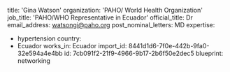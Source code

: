 title: 'Gina Watson'
organization: 'PAHO/ World Health Organization'
job_title: 'PAHO/WHO Representative in Ecuador'
official_title: Dr
email_address: watsongi@paho.org
post_nominal_letters: MD
expertise:
  - hypertension
country:
  - Ecuador
works_in: Ecuador
import_id: 8441d1d6-7f0e-442b-9fa0-32e594a4e4bb
id: 7cb091f2-21f9-4966-9b17-2b6f50e2dec5
blueprint: networking
